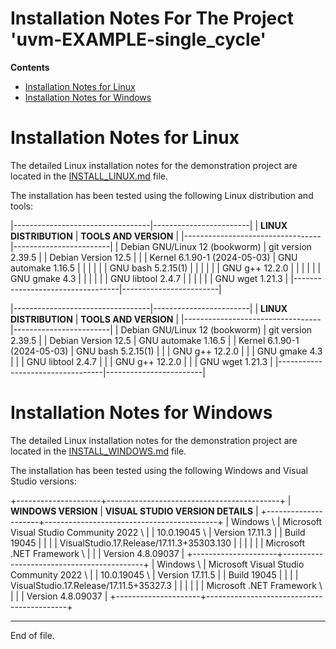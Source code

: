 
Installation Notes For The Project 'uvm-EXAMPLE-single_cycle'
===============================================================================

**Contents**
 * [Installation Notes for Linux](#Installation-Notes-for-Linux)
 * [Installation Notes for Windows](#Installation-Notes-for-Windows)




Installation Notes for Linux
===============================================================================

The detailed Linux installation notes for the demonstration project
are located in the [INSTALL_LINUX.md](INSTALL_LINUX.md) file.

The installation has been tested using the following Linux
distribution and tools:

|----------------------------------|------------------------|
| __LINUX DISTRIBUTION__           | __TOOLS AND VERSION__  |
|----------------------------------|------------------------|
| Debian GNU/Linux 12 (bookworm)   | git version 2.39.5     |
| Debian Version 12.5              |                        |
| Kernel 6.1.90-1 (2024-05-03)     | GNU automake 1.16.5    |
|                                  |                        |
|                                  | GNU bash 5.2.15(1)     |
|                                  |                        |
|                                  | GNU g++ 12.2.0         |
|                                  |                        |
|                                  | GNU gmake 4.3          |
|                                  |                        |
|                                  | GNU libtool 2.4.7      |
|                                  |                        |
|                                  | GNU wget 1.21.3        |
|----------------------------------|------------------------|


|----------------------------------|------------------------|
| __LINUX DISTRIBUTION__           | __TOOLS AND VERSION__  |
|----------------------------------|------------------------|
| Debian GNU/Linux 12 (bookworm)   | git version 2.39.5     |
| Debian Version 12.5              | GNU automake 1.16.5    |
| Kernel 6.1.90-1 (2024-05-03)     | GNU bash 5.2.15(1)     |
|                                  | GNU g++ 12.2.0         |
|                                  | GNU gmake 4.3          |
|                                  | GNU libtool 2.4.7      |
|                                  | GNU g++ 12.2.0         |
|                                  | GNU wget 1.21.3        |
|----------------------------------|------------------------|


Installation Notes for Windows
===============================================================================

The detailed Linux installation notes for the demonstration project
are located in the [INSTALL_WINDOWS.md](INSTALL_WINDOWS.md) file.

The installation has been tested using the following Windows
and Visual Studio versions:

+---------------------+-------------------------------------------+
| __WINDOWS VERSION__ | __VISUAL STUDIO VERSION DETAILS__         |
+---------------------+-------------------------------------------+
| Windows           \ | Microsoft Visual Studio Community 2022  \ |
| 10.0.19045        \ | Version 17.11.3                           |
| Build 19045         |                                           |
|                     | VisualStudio.17.Release/17.11.3+35303.130 |
|                     |                                           |
|                     | Microsoft .NET Framework                \ |
|                     | Version 4.8.09037                         |
+---------------------+-------------------------------------------+
| Windows           \ | Microsoft Visual Studio Community 2022  \ |
| 10.0.19045        \ | Version 17.11.5                           |
| Build 19045         |                                           |
|                     | VisualStudio.17.Release/17.11.5+35327.3   |
|                     |                                           |
|                     | Microsoft .NET Framework                \ |
|                     | Version 4.8.09037                         |
+---------------------+-------------------------------------------+


---

End of file.

